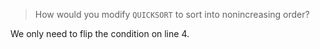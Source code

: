 > How would you modify `QUICKSORT` to sort into nonincreasing order?

We only need to flip the condition on line 4.
